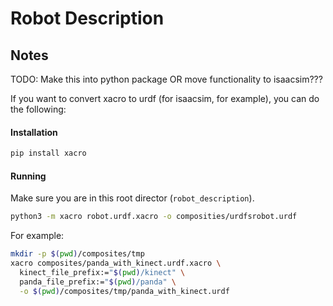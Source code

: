 # Robot Description


## Notes
TODO: Make this into python package OR move functionality to isaacsim???

If you want to convert xacro to urdf (for isaacsim, for example), you can do the following:
#### Installation
```bash
pip install xacro
```
#### Running
Make sure you are in this root director (`robot_description`).
```bash
python3 -m xacro robot.urdf.xacro -o composities/urdfsrobot.urdf
```

For example:
```bash
mkdir -p $(pwd)/composites/tmp
xacro composites/panda_with_kinect.urdf.xacro \
  kinect_file_prefix:="$(pwd)/kinect" \
  panda_file_prefix:="$(pwd)/panda" \
  -o $(pwd)/composites/tmp/panda_with_kinect.urdf
```